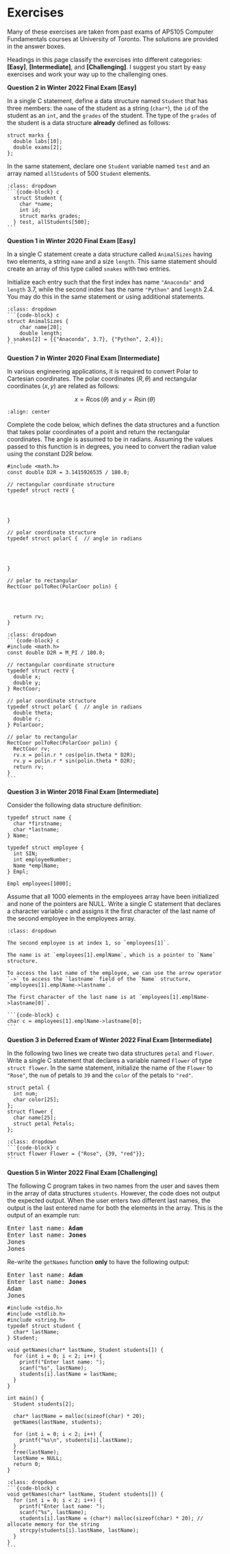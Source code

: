 # Exercises

Many of these exercises are taken from past exams of APS105 Computer Fundamentals courses at University of Toronto. The solutions are provided in the answer boxes.

Headings in this page classify the exercises into different categories: **[Easy]**, **[Intermediate]**, and **[Challenging]**. I suggest you start by easy exercises and work your way up to the challenging ones.


**Question 2 in Winter 2022 Final Exam [Easy]**

In a single C statement, define a data structure named `Student` that has three members: the `name` of the student as a string (`char*`), the `id` of the student as an `int`, and the `grades` of the student. The type of the `grades` of the student is a data structure **already** defined as follows:

```{code-block} c
struct marks {
  double labs[10];
  double exams[2];
};
```

In the same statement, declare one `Student` variable named `test` and an array named `allStudents` of $500$ `Student` elements.

````{admonition} Answer
:class: dropdown
```{code-block} c
  struct Student {
    char *name;
    int id;
    struct marks grades;
  } test, allStudents[500];
```
````


**Question 1 in Winter 2020 Final Exam [Easy]**

In a single C statement create a data structure called `AnimalSizes` having two elements, a string `name` and a size `length`. This same statement should create an array of this type called `snakes` with two entries.

Initialize each entry such that the first index has name `"Anaconda"` and `length` $3.7$, while the second index has the name `"Python"` and `length` $2.4$. You may do this in the same statement or using additional statements.

````{admonition} Answer
:class: dropdown
```{code-block} c
struct AnimalSizes {
    char name[20];
    double length;
} snakes[2] = {{"Anaconda", 3.7}, {"Python", 2.4}};
```
````

**Question 7 in Winter 2020 Final Exam [Intermediate]**

In various engineering applications, it is required to convert Polar to
Cartesian coordinates. The polar coordinates $(R, \theta)$ and rectangular coordinates $(x, y)$ are related as follows: 

$$x = R \cos(\theta) \mbox{ and } y = R \sin(\theta) $$

```{figure} ./images/q7-2019-final-image.png
:align: center
```

Complete the code below, which defines the data structures and a function that takes polar coordinates of a point and return the rectangular
coordinates. The angle is assumed to be in radians. Assuming the values passed to this function is in degrees, you need to convert the radian
value using the constant D2R below. 
    
```{code-block} c
#include <math.h>
const double D2R = 3.1415926535 / 180.0;

// rectangular coordinate structure
typedef struct rectV {



  
}

// polar coordinate structure
typedef struct polarC {  // angle in radians




}

// polar to rectangular
RectCoor polToRec(PolarCoor polin) {




  return rv;
}
```

````{admonition} Answer
:class: dropdown
```{code-block} c
#include <math.h>
const double D2R = M_PI / 180.0;

// rectangular coordinate structure
typedef struct rectV {
  double x;
  double y;
} RectCoor;

// polar coordinate structure
typedef struct polarC {  // angle in radians
  double theta;
  double r;
} PolarCoor;

// polar to rectangular
RectCoor polToRec(PolarCoor polin) {
  RectCoor rv;
  rv.x = polin.r * cos(polin.theta * D2R);
  rv.y = polin.r * sin(polin.theta * D2R);
  return rv;
}
```
````

**Question 3 in Winter 2018 Final Exam [Intermediate]**

Consider the following data structure definition:

```{code-block} c
typedef struct name {
  char *firstname;
  char *lastname;
} Name;

typedef struct employee {
  int SIN;
  int employeeNumber;
  Name *emplName;
} Empl;

Empl employees[1000];
```

Assume that all 1000 elements in the employees array have been initialized and none of the pointers
are NULL. Write a single C statement that declares a character variable `c` and assigns it the first
character of the last name of the second employee in the employees array.

````{admonition} Answer
:class: dropdown

The second employee is at index 1, so `employees[1]`.

The name is at `employees[1].emplName`, which is a pointer to `Name` structure.

To access the last name of the employee, we can use the arrow operator `->` to access the `lastname` field of the `Name` structure, `employees[1].emplName->lastname`.

The first character of the last name is at `employees[1].emplName->lastname[0]`.

```{code-block} c
char c = employees[1].emplName->lastname[0];
```
````

**Question 3 in Deferred Exam of Winter 2022 Final Exam [Intermediate]**

In the following two lines we create two data structures `petal` and `flower`. Write a single C statement that declares a variable named `Flower` of type `struct flower`. In the same statement, initialize the name of the `Flower` to `"Rose"`, the `num` of petals to `39` and the `color` of the petals to `"red"`.

```{code-block} c
struct petal {
  int num;
  char color[25];
};
struct flower {
  char name[25];
  struct petal Petals;
};
```

````{admonition} Answer
:class: dropdown
```{code-block} c
struct flower Flower = {"Rose", {39, "red"}};
```
````

**Question 5 in Winter 2022 Final Exam [Challenging]**

The following C program takes in two names from the user and saves them in the array of data structures `students`. However, the code does not output the expected output. When the user enters two different last names, the output is the last entered name for both the elements in the array. This is the output of an example run:

<pre>
Enter last name: <b>Adam</b>
Enter last name: <b>Jones</b>
Jones
Jones
</pre>

Re-write the `getNames` function **only** to have the following output:

<pre>
Enter last name: <b>Adam</b>
Enter last name: <b>Jones</b>
Adam
Jones
</pre>

```{code-block} c
#include <stdio.h>
#include <stdlib.h>
#include <string.h>
typedef struct student {
  char* lastName;
} Student;
  
void getNames(char* lastName, Student students[]) {
  for (int i = 0; i < 2; i++) {
    printf("Enter last name: ");
    scanf("%s", lastName);
    students[i].lastName = lastName;
  }
}
  
int main() {
  Student students[2];
  
  char* lastName = malloc(sizeof(char) * 20);
  getNames(lastName, students);
  
  for (int i = 0; i < 2; i++) {
    printf("%s\n", students[i].lastName);
  }
  free(lastName);
  lastName = NULL;
  return 0;
} 
```

````{admonition} Answer
:class: dropdown
```{code-block} c
void getNames(char* lastName, Student students[]) {
  for (int i = 0; i < 2; i++) {
    printf("Enter last name: ");
    scanf("%s", lastName);
    students[i].lastName = (char*) malloc(sizeof(char) * 20); // allocate memory for the string
    strcpy(students[i].lastName, lastName);
  }
}
```
````